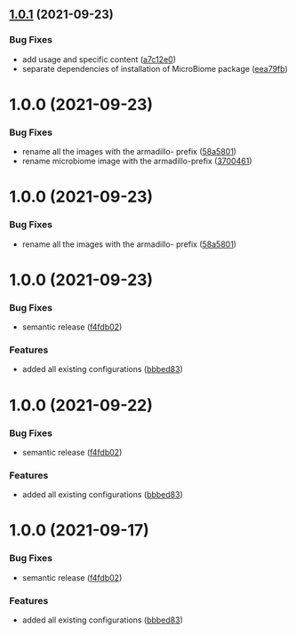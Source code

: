 ## [1.0.1](https://github.com/datashield/docker-armadillo-rserver-base/compare/@datashield/armadillo-rserver-microbiome-v1.0.0...@datashield/armadillo-rserver-microbiome-v1.0.1) (2021-09-23)


### Bug Fixes

* add usage and specific content ([a7c12e0](https://github.com/datashield/docker-armadillo-rserver-base/commit/a7c12e04a167a5ba4109adba54740207d3329156))
* separate dependencies of installation of MicroBiome package ([eea79fb](https://github.com/datashield/docker-armadillo-rserver-base/commit/eea79fb017e8f4d856d1556e090c87144b2e1e7e))

# 1.0.0 (2021-09-23)


### Bug Fixes

* rename all the images with the armadillo- prefix ([58a5801](https://github.com/datashield/docker-armadillo-rserver-base/commit/58a5801382b3561e99926e44082fd273e9226a26))
* rename microbiome image with the armadillo-prefix ([3700461](https://github.com/datashield/docker-armadillo-rserver-base/commit/3700461659cc3ffddedd3fc088da4abe2ce9955e))

# 1.0.0 (2021-09-23)


### Bug Fixes

* rename all the images with the armadillo- prefix ([58a5801](https://github.com/datashield/docker-armadillo-rserver-base/commit/58a5801382b3561e99926e44082fd273e9226a26))

# 1.0.0 (2021-09-23)


### Bug Fixes

* semantic release ([f4fdb02](https://github.com/datashield/docker-armadillo-rserver-base/commit/f4fdb025fe06a31c4accf720b6c4c0c3854fc655))


### Features

* added all existing configurations ([bbbed83](https://github.com/datashield/docker-armadillo-rserver-base/commit/bbbed83c99cb2c754b3e430f506ee1f29e1d9153))

# 1.0.0 (2021-09-22)


### Bug Fixes

* semantic release ([f4fdb02](https://github.com/datashield/docker-armadillo-rserver-base/commit/f4fdb025fe06a31c4accf720b6c4c0c3854fc655))


### Features

* added all existing configurations ([bbbed83](https://github.com/datashield/docker-armadillo-rserver-base/commit/bbbed83c99cb2c754b3e430f506ee1f29e1d9153))

# 1.0.0 (2021-09-17)


### Bug Fixes

* semantic release ([f4fdb02](https://github.com/datashield/docker-armadillo-rserver-base/commit/f4fdb025fe06a31c4accf720b6c4c0c3854fc655))


### Features

* added all existing configurations ([bbbed83](https://github.com/datashield/docker-armadillo-rserver-base/commit/bbbed83c99cb2c754b3e430f506ee1f29e1d9153))
